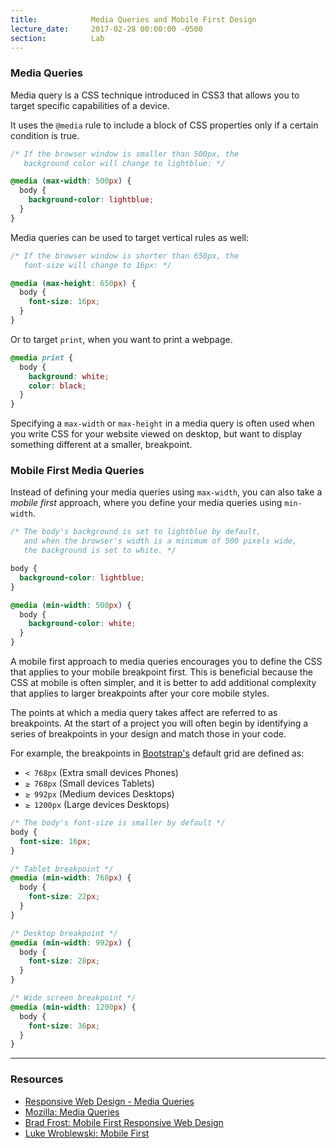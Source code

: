 ```yaml
---
title:            Media Queries and Mobile First Design
lecture_date:     2017-02-28 00:00:00 -0500
section:          Lab
---
```


### Media Queries

Media query is a CSS technique introduced in CSS3 that allows you to target specific capabilities of a device.

It uses the `@media` rule to include a block of CSS properties only if a certain condition is true.

```css
/* If the browser window is smaller than 500px, the
   background color will change to lightblue: */

@media (max-width: 500px) {
  body {
    background-color: lightblue;
  }
}
```

Media queries can be used to target vertical rules as well:

```css
/* If the browser window is shorter than 650px, the
   font-size will change to 16px: */

@media (max-height: 650px) {
  body {
    font-size: 16px;
  }
}
```

Or to target `print`, when you want to print a webpage.

```css
@media print {
  body {
    background: white;
    color: black;
  }
}
```

Specifying a `max-width` or `max-height` in a media query is often used when you write CSS for your website viewed on desktop,
but want to display something different at a smaller, breakpoint.

### Mobile First Media Queries

Instead of defining your media queries using `max-width`, you can also take a _mobile first_ approach,
where you define your media queries using `min-width`.

```css
/* The body's background is set to lightblue by default,
   and when the browser's width is a minimum of 500 pixels wide,
   the background is set to white. */

body {
  background-color: lightblue;
}

@media (min-width: 500px) {
  body {
    background-color: white;
  }
}
```

A mobile first approach to media queries encourages you to define the CSS that applies to your mobile breakpoint
first. This is beneficial because the CSS at mobile is often simpler, and it is better to add additional complexity
that applies to larger breakpoints after your core mobile styles.

The points at which a media query takes affect are referred to as breakpoints. At the start of a project
you will often begin by identifying a series of breakpoints in your design and match those in your code.

For example, the breakpoints in [Bootstrap's](http://getbootstrap.com/css/#grid-options) default grid are defined as:

- `< 768px` (Extra small devices Phones)
- `≥ 768px` (Small devices Tablets)
- `≥ 992px` (Medium devices Desktops)
- `≥ 1200px` (Large devices Desktops)

```css
/* The body's font-size is smaller by default */
body {
  font-size: 16px;
}

/* Tablet breakpoint */
@media (min-width: 768px) {
  body {
    font-size: 22px;
  }
}

/* Desktop breakpoint */
@media (min-width: 992px) {
  body {
    font-size: 28px;
  }
}

/* Wide screen breakpoint */
@media (min-width: 1200px) {
  body {
    font-size: 36px;
  }
}
```

---

### Resources

- [Responsive Web Design - Media Queries](https://www.w3schools.com/css/css_rwd_mediaqueries.asp)
- [Mozilla: Media Queries](https://developer.mozilla.org/en-US/docs/Web/CSS/Media_Queries/Using_media_queries)
- [Brad Frost: Mobile First Responsive Web Design](http://bradfrost.com/blog/web/mobile-first-responsive-web-design/)
- [Luke Wroblewski: Mobile First](http://www.lukew.com/presos/preso.asp?26)
